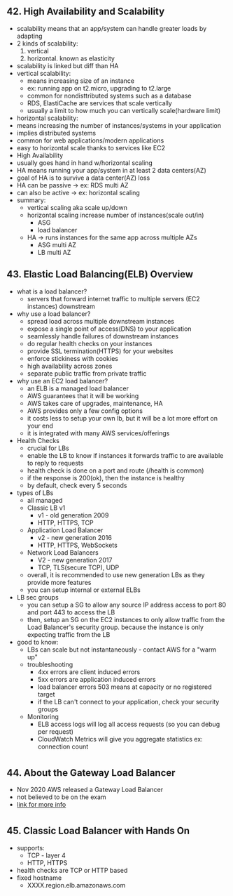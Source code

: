 ## 42. High Availability and Scalability

- scalability means that an app/system can handle greater loads by adapting
- 2 kinds of scalability:
  1. vertical
  2. horizontal. known as elasticity
- scalability is linked but diff than HA
- vertical scalability:
  - means increasing size of an instance
  - ex: running app on t2.micro, upgrading to t2.large
  - common for nondisttributed systems such as a database
  - RDS, ElastiCache are services that scale vertically
  - usually a limit to how much you can vertically scale(hardware limit)
- horizontal scalability:
- means increasing the number of instances/systems in your application
- implies distributed systems
- common for web applications/modern applications
- easy to horizontal scale thanks to services like EC2
- High Availability
- usually goes hand in hand w/horizontal scaling
- HA means running your app/system in at least 2 data centers(AZ)
- goal of HA is to survive a data center(AZ) loss
- HA can be passive -> ex: RDS multi AZ
- can also be active -> ex: horizontal scaling
- summary:
  - vertical scaling aka scale up/down
  - horizontal scaling increase number of instances(scale out/in)
    - ASG
    - load balancer
  - HA -> runs instances for the same app across multiple AZs
    - ASG multi AZ
    - LB multi AZ

## 43. Elastic Load Balancing(ELB) Overview

- what is a load balancer?
  - servers that forward internet traffic to multiple servers (EC2 instances) downstream
- why use a load balancer?
  - spread load across multiple downstream instances
  - expose a single point of access(DNS) to your application
  - seamlessly handle failures of downstream instances
  - do regular health checks on your instances
  - provide SSL termination(HTTPS) for your websites
  - enforce stickiness with cookies
  - high availability across zones
  - separate public traffic from private traffic
- why use an EC2 load balancer?
  - an ELB is a managed load balancer
  - AWS guarantees that it will be working
  - AWS takes care of upgrades, maintenance, HA
  - AWS provides only a few config options
  - it costs less to setup your own lb, but it will be a lot more effort on your end
  - it is integrated with many AWS services/offerings
- Health Checks
  - crucial for LBs
  - enable the LB to know if instances it forwards traffic to are available to reply to requests
  - health check is done on a port and route (/health is common)
  - if the response is 200(ok), then the instance is healthy
  - by default, check every 5 seconds
- types of LBs
  - all managed
  - Classic LB v1
    - v1 - old generation 2009
    - HTTP, HTTPS, TCP
  - Application Load Balancer
    - v2 - new generation 2016
    - HTTP, HTTPS, WebSockets
  - Network Load Balancers
    - V2 - new generation 2017
    - TCP, TLS(secure TCP), UDP
  - overall, it is recommended to use new generation LBs as they provide more features
  - you can setup internal or external ELBs
- LB sec groups
  - you can setup a SG to allow any source IP address access to port 80 and port 443 to access the LB
  - then, setup an SG on the EC2 instances to only allow traffic from the Load Balancer's security group. because the instance is only expecting traffic from the LB
- good to know:
  - LBs can scale but not instantaneously - contact AWS for a "warm up"
  - troubleshooting
    - 4xx errors are client induced errors
    - 5xx errors are application induced errors
    - load balancer errors 503 means at capacity or no registered target
    - if the LB can't connect to your application, check your security groups
  - Monitoring
    - ELB access logs will log all access requests (so you can debug per request)
    - CloudWatch Metrics will give you aggregate statistics ex: connection count

#

## 44. About the Gateway Load Balancer

- Nov 2020 AWS released a Gateway Load Balancer
- not believed to be on the exam
- [link for more info](https://aws.amazon.com/blogs/aws/introducing-aws-gateway-load-balancer-easy-deployment-scalability-and-high-availability-for-partner-appliances/)

#

## 45. Classic Load Balancer with Hands On
- supports:
  - TCP - layer 4
  - HTTP, HTTPS
- health checks are TCP or HTTP based
- fixed hostname
  - XXXX.region.elb.amazonaws.com
#